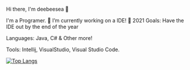 Hi there, I'm deebeesea 👋

I'm a Programer.
🌋 I’m currently working on a IDE!
🥅 2021 Goals: Have the IDE out by the end of the year

Languages:
Java, C# & Other more!

Tools:
Intellij, VisualStudio, Visual Studio Code.

[![Top Langs](https://github-readme-stats.vercel.app/api/top-langs/?username=deebeesea1)](https://github.com/anuraghazra/github-readme-stats)
